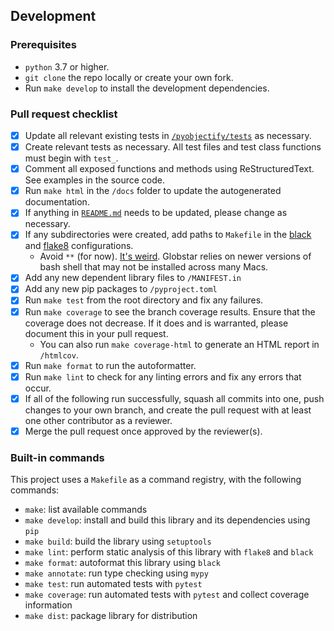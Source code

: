 ## Development

### Prerequisites

- `python` 3.7 or higher.
- `git clone` the repo locally or create your own fork.
- Run `make develop` to install the development dependencies.

### Pull request checklist

- [x] Update all relevant existing tests in [`/pyobjectify/tests`](https://github.com/wu-rymd/pyobjectify/tree/main/pyobjectify/tests) as necessary.
- [x] Create relevant tests as necessary. All test files and test class functions must begin with `test_`.
- [x] Comment all exposed functions and methods using ReStructuredText. See examples in the source code.
- [x] Run `make html` in the `/docs` folder to update the autogenerated documentation.
- [x] If anything in [`README.md`](https://github.com/wu-rymd/pyobjectify/blob/main/README.md) needs to be updated, please change as necessary.
- [x] If any subdirectories were created, add paths to `Makefile` in the [black](https://github.com/wu-rymd/pyobjectify/blob/main/Makefile#L23-L24) and [flake8](https://github.com/wu-rymd/pyobjectify/blob/main/Makefile#L16-L18) configurations.
  - Avoid `**` (for now). [It's weird](https://superuser.com/questions/619849/bash-extended-globbing-inside-a-makefile). Globstar relies on newer versions of bash shell that may not be installed across many Macs.
- [x] Add any new dependent library files to `/MANIFEST.in`
- [x] Add any new pip packages to `/pyproject.toml`
- [x] Run `make test` from the root directory and fix any failures.
- [x] Run `make coverage` to see the branch coverage results. Ensure that the coverage does not decrease. If it does and is warranted, please document this in your pull request.
  - You can also run `make coverage-html` to generate an HTML report in `/htmlcov`.
- [x] Run `make format` to run the autoformatter.
- [x] Run `make lint` to check for any linting errors and fix any errors that occur.
- [x] If all of the following run successfully, squash all commits into one, push changes to your own branch, and create the pull request with at least one other contributor as a reviewer.
- [x] Merge the pull request once approved by the reviewer(s).

### Built-in commands

This project uses a `Makefile` as a command registry, with the following commands:

- `make`: list available commands
- `make develop`: install and build this library and its dependencies using `pip`
- `make build`: build the library using `setuptools`
- `make lint`: perform static analysis of this library with `flake8` and `black`
- `make format`: autoformat this library using `black`
- `make annotate`: run type checking using `mypy`
- `make test`: run automated tests with `pytest`
- `make coverage`: run automated tests with `pytest` and collect coverage information
- `make dist`: package library for distribution
